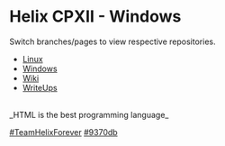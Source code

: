 # Helix CPXII - Windows
Switch branches/pages to view respective repositories.
* [Linux](https://github.com/Cutwow/CPXII-Team-Helix/tree/linux)
* [Windows](https://github.com/Cutwow/CPXII-Team-Helix/tree/windows)
* [Wiki](https://github.com/Cutwow/CPXII-Team-Helix/wiki)
* [WriteUps](https://github.com/Cutwow/CPXII-Team-Helix/projects)
<br>
_HTML is the best programming language_

[#TeamHelixForever](http://teamhelix.me)
[#9370db](http://9370db.me)
